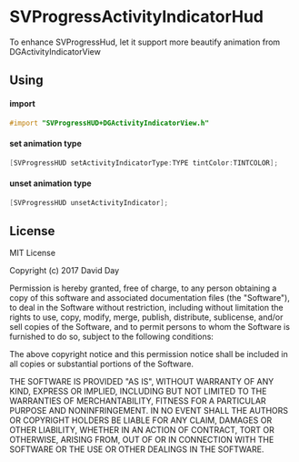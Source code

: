 SVProgressActivityIndicatorHud
=================================
To enhance SVProgressHud, let it support more beautify animation from DGActivityIndicatorView


Using
-----------------------------------

#### import

```objective-c
#import "SVProgressHUD+DGActivityIndicatorView.h"
```

#### set animation type

```objective-c
[SVProgressHUD setActivityIndicatorType:TYPE tintColor:TINTCOLOR];
```

#### unset animation type

```objective-c
[SVProgressHUD unsetActivityIndicator];		
```


License  
-----------------------------------
MIT License

Copyright (c) 2017 David Day

Permission is hereby granted, free of charge, to any person obtaining a copy
of this software and associated documentation files (the "Software"), to deal
in the Software without restriction, including without limitation the rights
to use, copy, modify, merge, publish, distribute, sublicense, and/or sell
copies of the Software, and to permit persons to whom the Software is
furnished to do so, subject to the following conditions:

The above copyright notice and this permission notice shall be included in all
copies or substantial portions of the Software.

THE SOFTWARE IS PROVIDED "AS IS", WITHOUT WARRANTY OF ANY KIND, EXPRESS OR
IMPLIED, INCLUDING BUT NOT LIMITED TO THE WARRANTIES OF MERCHANTABILITY,
FITNESS FOR A PARTICULAR PURPOSE AND NONINFRINGEMENT. IN NO EVENT SHALL THE
AUTHORS OR COPYRIGHT HOLDERS BE LIABLE FOR ANY CLAIM, DAMAGES OR OTHER
LIABILITY, WHETHER IN AN ACTION OF CONTRACT, TORT OR OTHERWISE, ARISING FROM,
OUT OF OR IN CONNECTION WITH THE SOFTWARE OR THE USE OR OTHER DEALINGS IN THE
SOFTWARE.		



